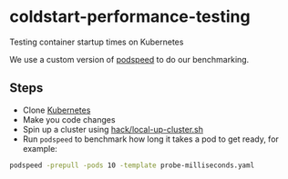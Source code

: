 # coldstart-performance-testing

Testing container startup times on Kubernetes

We use a custom version of [podspeed](https://github.com/markusthoemmes/podspeed) to do our benchmarking. 

## Steps

* Clone [Kubernetes](https://github.com/kubernetes/kubernetes)
* Make you code changes
* Spin up a cluster using [hack/local-up-cluster.sh](https://github.com/kubernetes/kubernetes/blob/master/hack/local-up-cluster.sh)
* Run `podspeed` to benchmark how long it takes a pod to get ready, for example:

``` bash
podspeed -prepull -pods 10 -template probe-milliseconds.yaml
```

